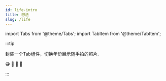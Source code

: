 ```yaml
---
id: life-intro
title: 想法
slug: /life
---
```

import Tabs from '@theme/Tabs';
import TabItem from '@theme/TabItem';

:::tip

封装一个Tab组件，切换年份展示随手拍的照片.

<Tabs>
  <TabItem value="2023" label="2023" default>
    😀
  </TabItem>
  <TabItem value="2022" label="2022">
    🤪
  </TabItem>
  <TabItem value="2021" label="2021">
    🫠
  </TabItem>
  <TabItem value="2020" label="2020">
    🤕
  </TabItem>
</Tabs>

:::